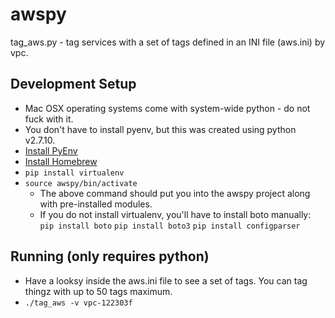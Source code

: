 # awspy

tag_aws.py - tag services with a set of tags defined in an INI file (aws.ini) by vpc.

## Development Setup
* Mac OSX operating systems come with system-wide python - do not fuck with it.
* You don't have to install pyenv, but this was created using python v2.7.10.
* [Install PyEnv](https://github.com/pyenv/pyenv)
* [Install Homebrew](https://brew.sh/)
* `pip install virtualenv`
* `source awspy/bin/activate`
  * The above command should put you into the awspy project along with pre-installed modules.
  * If you do not install virtualenv, you'll have to install boto manually:
    `pip install boto`
    `pip install boto3`
    `pip install configparser`

## Running (only requires python)
* Have a looksy inside the aws.ini file to see a set of tags.  You can tag thingz with up to 50 tags maximum.
* `./tag_aws -v vpc-122303f`
